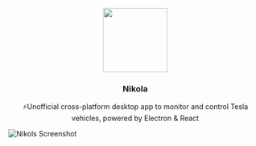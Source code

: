 <p align="center">
  <img src="https://firebasestorage.googleapis.com/v0/b/nikola-ffeaf.appspot.com/o/logo.svg?alt=media&token=1c85c797-f2bb-413c-80d7-b306f5440eb0" height="128">
  <h3 align="center">Nikola</h3>
  <p align="center">⚡Unofficial cross-platform desktop app to monitor and control Tesla vehicles, powered by Electron & React<p>

![Nikols Screenshot](https://firebasestorage.googleapis.com/v0/b/nikola-ffeaf.appspot.com/o/gh.png?alt=media&token=d3efd7ec-f463-4f28-88e7-88954590251a)
